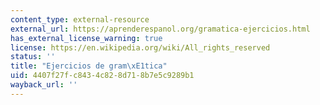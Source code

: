 ```yaml
---
content_type: external-resource
external_url: https://aprenderespanol.org/gramatica-ejercicios.html
has_external_license_warning: true
license: https://en.wikipedia.org/wiki/All_rights_reserved
status: ''
title: "Ejercicios de gram\xE1tica"
uid: 4407f27f-c843-4c82-8d71-8b7e5c9289b1
wayback_url: ''
---
```

